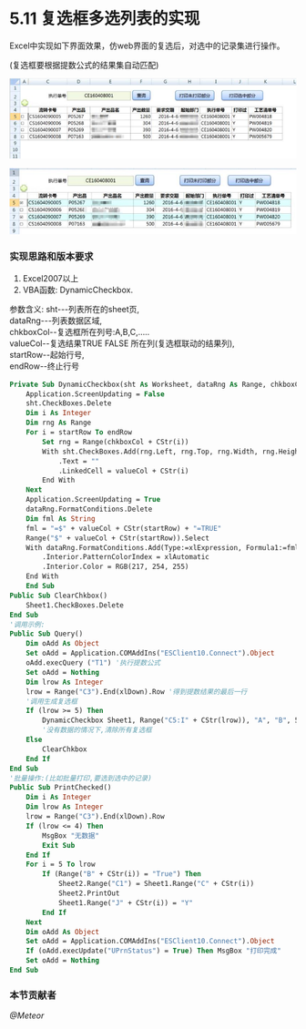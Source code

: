 # 5.11 复选框多选列表的实现
Excel中实现如下界面效果，仿web界面的复选后，对选中的记录集进行操作。

(复选框要根据提数公式的结果集自动匹配)

![](./5.11.1.png) 
 
![](./5.11.2.png) 

### 实现思路和版本要求
1. Excel2007以上  
2. VBA函数: DynamicCheckbox.  

参数含义: 
	sht---列表所在的sheet页,  
	dataRng---列表数据区域,  
	chkboxCol--复选框所在列号:A,B,C,…..   
	valueCol--复选结果TRUE FALSE 所在列(复选框联动的结果列),  
	startRow--起始行号,  
	endRow--终止行号  
	
```vb
Private Sub DynamicCheckbox(sht As Worksheet, dataRng As Range, chkboxCol As String, valueCol As String, startRow As Integer,endRow As Integer)
	Application.ScreenUpdating = False
	sht.CheckBoxes.Delete
	Dim i As Integer
	Dim rng As Range
	For i = startRow To endRow
		Set rng = Range(chkboxCol + CStr(i))
		With sht.CheckBoxes.Add(rng.Left, rng.Top, rng.Width, rng.Height)
			.Text = ""
			.LinkedCell = valueCol + CStr(i)
		End With
	Next
	Application.ScreenUpdating = True
	dataRng.FormatConditions.Delete
	Dim fml As String
	fml = "=$" + valueCol + CStr(startRow) + "=TRUE"
	Range("$" + valueCol + CStr(startRow)).Select
	With dataRng.FormatConditions.Add(Type:=xlExpression, Formula1:=fml)
		.Interior.PatternColorIndex = xlAutomatic
		.Interior.Color = RGB(217, 254, 255)
	End With
	End Sub
Public Sub ClearChkbox()
	Sheet1.CheckBoxes.Delete
End Sub
'调用示例:
Public Sub Query()
	Dim oAdd As Object
	Set oAdd = Application.COMAddIns("ESClient10.Connect").Object
	oAdd.execQuery ("T1") '执行提数公式
	Set oAdd = Nothing
	Dim lrow As Integer
	lrow = Range("C3").End(xlDown).Row '得到提数结果的最后一行
	'调用生成复选框
	If (lrow >= 5) Then
		DynamicCheckbox Sheet1, Range("C5:I" + CStr(lrow)), "A", "B", 5, lrow
		'没有数据的情况下,清除所有复选框
	Else
		ClearChkbox
	End If
End Sub
'批量操作:(比如批量打印,要选到选中的记录)
Public Sub PrintChecked()
	Dim i As Integer
	Dim lrow As Integer
	lrow = Range("C3").End(xlDown).Row
	If (lrow <= 4) Then
		MsgBox "无数据"
		Exit Sub
	End If
	For i = 5 To lrow
		If (Range("B" + CStr(i)) = "True") Then
			Sheet2.Range("C1") = Sheet1.Range("C" + CStr(i))
			Sheet2.PrintOut
			Sheet1.Range("J" + CStr(i)) = "Y"
		End If
	Next
	Dim oAdd As Object
	Set oAdd = Application.COMAddIns("ESClient10.Connect").Object
	If (oAdd.execUpdate("UPrnStatus") = True) Then MsgBox "打印完成"
	Set oAdd = Nothing
End Sub
```

### 本节贡献者
*@Meteor*
